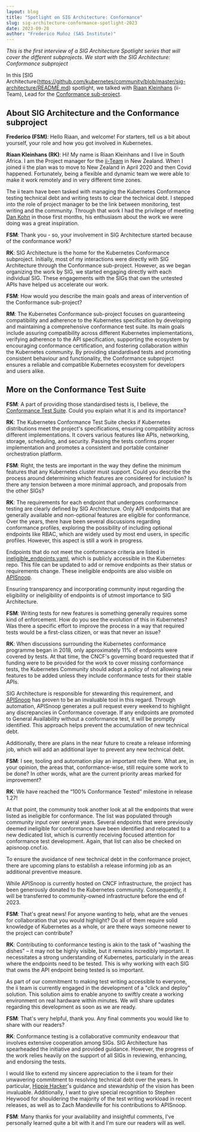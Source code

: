 ```yaml
---
layout: blog
title: "Spotlight on SIG Architecture: Conformance"
slug: sig-architecture-conformance-spotlight-2023
date: 2023-09-28
author: "Frederico Muñoz (SAS Institute)"
---
```


_This is the first interview of a SIG Architecture Spotlight series
that will cover the different subprojects. We start with the SIG
Architecture: Conformance subproject_

In this [SIG
Architecture(https://github.com/kubernetes/community/blob/master/sig-architecture/README.md)
spotlight, we talked with [Riaan
Kleinhans](https://github.com/Riaankl) (ii-Team), Lead for the
[Conformance
sub-project](https://github.com/kubernetes/community/blob/master/sig-architecture/README.md#conformance-definition-1).

## About SIG Architecture and the Conformance subproject

**Frederico (FSM)**: Hello Riaan, and welcome! For starters, tell us a
bit about yourself, your role and how you got involved in Kubernetes.

**Riaan Kleinhans (RK)**: Hi! My name is Riaan Kleinhans and I live in
South Africa. I am the Project manager for the [ii-Team](ii.nz) in New
Zealand. When I joined ii the plan was to move to New Zealand in April
2020 and then Covid happened. Fortunately, being a flexible and
dynamic team we were able to make it work remotely and in very
different time zones.

The ii team have been tasked with managing the Kubernetes Conformance
testing technical debt and writing tests to clear the technical
debt. I stepped into the role of project manager to be the link
between monitoring, test writing and the community. Through that work
I had the privilege of meeting [Dan Kohn](https://github.com/dankohn)
in those first months, his enthusiasm about the work we were doing was
a great inspiration.

**FSM**: Thank you - so, your involvement in SIG Architecture started
because of the conformance work?

**RK**: SIG Architecture is the home for the Kubernetes Conformance
subproject. Initially, most of my interactions were directly with SIG
Architecture through the Conformance sub-project. However, as we
began organizing the work by SIG, we started engaging directly with
each individual SIG. These engagements with the SIGs that own the
untested APIs have helped us accelerate our work.

**FSM**: How would you describe the main goals and
areas of intervention of the Conformance sub-project?

**RM**: The Kubernetes Conformance sub-project focuses on guaranteeing
compatibility and adherence to the Kubernetes specification by
developing and maintaining a comprehensive conformance test suite. Its
main goals include assuring compatibility across different Kubernetes
implementations, verifying adherence to the API specification,
supporting the ecosystem by encouraging conformance certification, and
fostering collaboration within the Kubernetes community. By providing
standardised tests and promoting consistent behaviour and
functionality, the Conformance subproject ensures a reliable and
compatible Kubernetes ecosystem for developers and users alike.

## More on the Conformance Test Suite

**FSM**: A part of providing those standardised tests is, I believe,
the [Conformance Test
Suite](https://github.com/kubernetes/community/blob/master/contributors/devel/sig-architecture/conformance-tests.md). Could
you explain what it is and its importance?

**RK**: The Kubernetes Conformance Test Suite checks if Kubernetes
distributions meet the project's specifications, ensuring
compatibility across different implementations. It covers various
features like APIs, networking, storage, scheduling, and
security. Passing the tests confirms proper implementation and
promotes a consistent and portable container orchestration platform.

**FSM**: Right, the tests are important in the way they define the
minimum features that any Kubernetes cluster must support. Could you
describe the process around determining which features are considered
for inclusion? Is there any tension between a more minimal approach,
and proposals from the other SIGs?

**RK**: The requirements for each endpoint that undergoes conformance
testing are clearly defined by SIG Architecture. Only API endpoints
that are generally available and non-optional features are eligible
for conformance. Over the years, there have been several discussions
regarding conformance profiles, exploring the possibility of including
optional endpoints like RBAC, which are widely used by most end users,
in specific profiles. However, this aspect is still a work in
progress.

Endpoints that do not meet the conformance criteria are listed in
[ineligible_endpoints.yaml](https://github.com/kubernetes/kubernetes/blob/master/test/conformance/testdata/ineligible_endpoints.yaml),
which is publicly accessible in the Kubernetes repo. This file can be
updated to add or remove endpoints as their status or requirements
change. These ineligible endpoints are also visible on
[APISnoop](https://apisnoop.cncf.io/).

Ensuring transparency and incorporating community input regarding the
eligibility or ineligibility of endpoints is of utmost importance to
SIG Architecture.

**FSM**: Writing tests for new features is something generally
requires some kind of enforcement. How do you see the evolution of
this in Kubernetes? Was there a specific effort to improve the process
in a way that required tests would be a first-class citizen, or was
that never an issue?

**RK**: When discussions surrounding the Kubernetes conformance
programme began in 2018, only approximately 11% of endpoints were
covered by tests. At that time, the CNCF's governing board requested
that if funding were to be provided for the work to cover missing
conformance tests, the Kubernetes Community should adopt a policy of
not allowing new features to be added unless they include conformance
tests for their stable APIs.

SIG Architecture is responsible for stewarding this requirement, and
[APISnoop](https://apisnoop.cncf.io/) has proven to be an invaluable
tool in this regard. Through automation, APISnoop generates a pull
request every weekend to highlight any discrepancies in Conformance
coverage. If any endpoints are promoted to General Availability
without a conformance test, it will be promptly identified. This
approach helps prevent the accumulation of new technical debt.

Additionally, there are plans in the near future to create a release
informing job, which will add an additional layer to prevent any new
technical debt.

**FSM**: I see, tooling and automation play an important role
there. What are, in your opinion, the areas that, conformance-wise,
still require some work to be done? In other words, what are the
current priority areas marked for improvement?

**RK**: We have reached the “100% Conformance Tested” milestone in
release 1.27!

At that point, the community took another look at all the endpoints
that were listed as ineligible for conformance. The list was populated
through community input over several years.  Several endpoints
that were previously deemed ineligible for conformance have been
identified and relocated to a new dedicated list, which is currently
receiving focused attention for conformance test development. Again,
that list can also be checked on apisnoop.cncf.io.

To ensure the avoidance of new technical debt in the conformance
project, there are upcoming plans to establish a release informing job
as an additional preventive measure.

While APISnoop is currently hosted on CNCF infrastructure, the project
has been generously donated to the Kubernetes community. Consequently,
it will be transferred to community-owned infrastructure before the
end of 2023.

**FSM**: That's great news! For anyone wanting to help, what are the
venues for collaboration that you would highlight? Do all of them
require solid knowledge of Kubernetes as a whole, or are there ways
someone newer to the project can contribute?

**RK**: Contributing to conformance testing is akin to the task of
"washing the dishes" – it may not be highly visible, but it remains
incredibly important. It necessitates a strong understanding of
Kubernetes, particularly in the areas where the endpoints need to be
tested. This is why working with each SIG that owns the API endpoint
being tested is so important.

As part of our commitment to making test writing accessible to
everyone, the ii team is currently engaged in the development of a
"click and deploy" solution. This solution aims to enable anyone to
swiftly create a working environment on real hardware within
minutes. We will share updates regarding this development as soon as
we are ready.

**FSM**: That's very helpful, thank you. Any final comments you would
like to share with our readers?

**RK**: Conformance testing is a collaborative community endeavour that
involves extensive cooperation among SIGs. SIG Architecture has
spearheaded the initiative and provided guidance. However, the
progress of the work relies heavily on the support of all SIGs in
reviewing, enhancing, and endorsing the tests.

I would like to extend my sincere appreciation to the ii team for
their unwavering commitment to resolving technical debt over the
years. In particular, [Hippie Hacker](https://github.com/hh)'s
guidance and stewardship of the vision has been
invaluable. Additionally, I want to give special recognition to
Stephen Heywood for shouldering the majority of the test writing
workload in recent releases, as well as to Zach Mandeville for his
contributions to APISnoop.

**FSM**: Many thanks for your availability and insightful comments,
I've personally learned quite a bit with it and I'm sure our readers
will as well.
